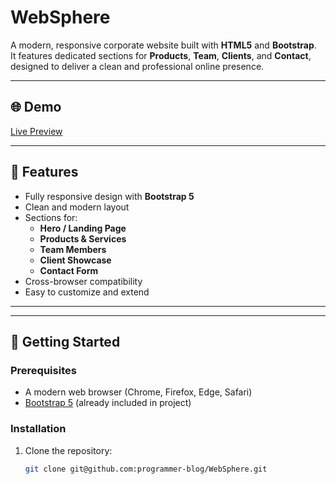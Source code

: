# WebSphere

A modern, responsive corporate website built with **HTML5** and **Bootstrap**.  
It features dedicated sections for **Products**, **Team**, **Clients**, and **Contact**, designed to deliver a clean and professional online presence.

---

## 🌐 Demo
[Live Preview](#) <!-- Replace # with your deployed link if available -->

---

## 📌 Features
- Fully responsive design with **Bootstrap 5**
- Clean and modern layout
- Sections for:
  - **Hero / Landing Page**
  - **Products & Services**
  - **Team Members**
  - **Client Showcase**
  - **Contact Form**
- Cross-browser compatibility
- Easy to customize and extend

---


---

## 🚀 Getting Started

### Prerequisites
- A modern web browser (Chrome, Firefox, Edge, Safari)
- [Bootstrap 5](https://getbootstrap.com) (already included in project)

### Installation
1. Clone the repository:
   ```bash
   git clone git@github.com:programmer-blog/WebSphere.git
